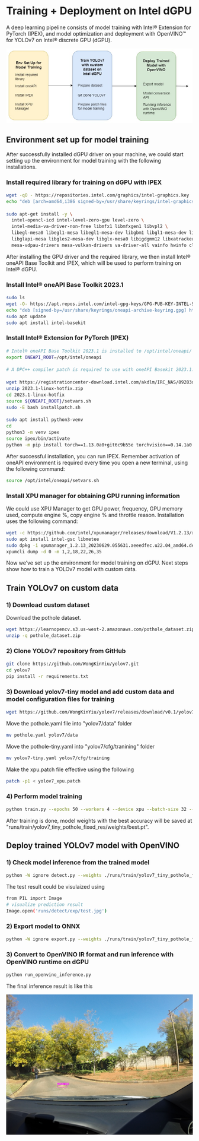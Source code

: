 # Training + Deployment on Intel dGPU

A deep learning pipeline consists of model training with Intel® Extension for PyTorch (IPEX), and model optimization and deployment with OpenVINO™ for YOLOv7 on Intel® discrete GPU (dGPU).

![Image_text](https://github.com/zhuo-yoyowz/classification/blob/24c62a825b84fcabe53671c718780178a48c48c5/DL_pipeline.jpg)

## Environment set up for model training

After successfully installed dGPU driver on your machine, we could start setting up the environment for model training with the following installations.

### Install required library for training on dGPU with IPEX

```bash
wget -qO - https://repositories.intel.com/graphics/intel-graphics.key | sudo gpg --dearmor --output /usr/share/keyrings/intel-graphics.gpg
echo "deb [arch=amd64,i386 signed-by=/usr/share/keyrings/intel-graphics.gpg] https://repositories.intel.com/graphics/ubuntu jammy arc" | sudo tee /etc/apt/sources.list.d/intel-gpu-jammy.list

sudo apt-get install -y \
  intel-opencl-icd intel-level-zero-gpu level-zero \
  intel-media-va-driver-non-free libmfx1 libmfxgen1 libvpl2 \
  libegl-mesa0 libegl1-mesa libegl1-mesa-dev libgbm1 libgl1-mesa-dev libgl1-mesa-dri \
  libglapi-mesa libgles2-mesa-dev libglx-mesa0 libigdgmm12 libxatracker2 mesa-va-drivers \
  mesa-vdpau-drivers mesa-vulkan-drivers va-driver-all vainfo hwinfo clinfo
```

After installing the GPU driver and the required library, we then install Intel® oneAPI Base Toolkit and IPEX, which will be used to perform training on Intel® dGPU. 

### Install Intel® oneAPI Base Toolkit 2023.1

```bash
sudo ls
wget -O- https://apt.repos.intel.com/intel-gpg-keys/GPG-PUB-KEY-INTEL-SW-PRODUCTS.PUB | gpg --dearmor | sudo tee /usr/share/keyrings/oneapi-archive-keyring.gpg > /dev/null
echo "deb [signed-by=/usr/share/keyrings/oneapi-archive-keyring.gpg] https://apt.repos.intel.com/oneapi all main" | sudo tee /etc/apt/sources.list.d/oneAPI.list
sudo apt update
sudo apt install intel-basekit
```

### Install Intel® Extension for PyTorch (IPEX)

```bash
# Intel® oneAPI Base Toolkit 2023.1 is installed to /opt/intel/oneapi/
export ONEAPI_ROOT=/opt/intel/oneapi

# A DPC++ compiler patch is required to use with oneAPI Basekit 2023.1.0. Use the command below to download the patch package.

wget https://registrationcenter-download.intel.com/akdlm/IRC_NAS/89283df8-c667-47b0-b7e1-c4573e37bd3e/2023.1-linux-hotfix.zip
unzip 2023.1-linux-hotfix.zip
cd 2023.1-linux-hotfix
source ${ONEAPI_ROOT}/setvars.sh
sudo -E bash installpatch.sh

sudo apt install python3-venv
cd
python3 -m venv ipex
source ipex/bin/activate
python -m pip install torch==1.13.0a0+git6c9b55e torchvision==0.14.1a0 intel_extension_for_pytorch==1.13.120+xpu -f https://developer.intel.com/ipex-whl-stable-xpu
```

After successful installation, you can run IPEX. Remember activation of oneAPI environment is required every time you open a new terminal, using the following command:
```bash
source /opt/intel/oneapi/setvars.sh
```

### Install XPU manager for obtaining GPU running information
We could use XPU Manager to get GPU power, frequency, GPU memory used, compute engine %, copy engine % and throttle reason. Installation uses the following command:

```bash
wget -c https://github.com/intel/xpumanager/releases/download/V1.2.13/xpumanager_1.2.13_20230629.055631.aeeedfec.u22.04_amd64.deb
sudo apt install intel-gsc libmetee
sudo dpkg -i xpumanager_1.2.13_20230629.055631.aeeedfec.u22.04_amd64.deb
xpumcli dump -d 0 -m 1,2,18,22,26,35
```

Now we’ve set up the environment for model training on dGPU. Next steps show how to train a YOLOv7 model with custom data.
## Train YOLOv7 on custom data

### 1)	Download custom dataset
Download the pothole dataset.

```bash
wget https://learnopencv.s3.us-west-2.amazonaws.com/pothole_dataset.zip
unzip -q pothole_dataset.zip
```

### 2)	Clone YOLOv7 repository from GitHub

```bash
git clone https://github.com/WongKinYiu/yolov7.git
cd yolov7
pip install -r requirements.txt
```

### 3) Download yolov7-tiny model and add custom data and model configuration files for training

```bash
wget https://github.com/WongKinYiu/yolov7/releases/download/v0.1/yolov7-tiny.pt
```

Move the pothole.yaml file into "yolov7/data" folder
```bash
mv pothole.yaml yolov7/data
```

Move the pothole-tiny.yaml into "yolov7/cfg/tranining" folder 
```bash
mv yolov7-tiny.yaml yolov7/cfg/training
```

Make the xpu.patch file effective using the following
```bash
patch -p1 < yolov7_xpu.patch
```

### 4) Perform model training

```bash
python train.py --epochs 50 --workers 4 --device xpu --batch-size 32 --data data/pothole.yaml --img 640 640 --cfg cfg/training/yolov7_pothole-tiny.yaml --weights 'yolov7-tiny.pt' --name yolov7_tiny_pothole_fixed_res --hyp data/hyp.scratch.tiny.yaml
```

After training is done, model weights with the best accuracy will be saved at "runs/train/yolov7_tiny_pothole_fixed_res/weights/best.pt".

## Deploy trained YOLOv7 model with OpenVINO
### 1)	Check model inference from the trained model

```bash
python -W ignore detect.py --weights ./runs/train/yolov7_tiny_pothole_fixed_res/weights/best.pt --conf 0.25 --img-size 640 --source test.jpg
```

The test result could be visulaized using
```bash
from PIL import Image
# visualize prediction result
Image.open('runs/detect/exp/test.jpg')
```

### 2) Export model to ONNX
```bash
python -W ignore export.py --weights ./runs/train/yolov7_tiny_pothole_fixed_res/weights/best.pt --grid
```

### 3) Convert to OpenVINO IR format and run inference with OpenVINO runtime on dGPU
```bash
python run_openvino_inference.py
```
The final inference result is like this

![Image_text](https://github.com/zhuo-yoyowz/classification/blob/master/G0026953.jpg)

